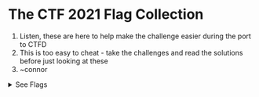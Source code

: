 # The CTF 2021 Flag Collection

1. Listen, these are here to help make the challenge easier during the port to CTFD
2. This is too easy to cheat - take the challenges and read the solutions before just looking at these
3. ~connor

<details>
 <summary>See Flags</summary>

1. `TOAD{ThisIsTheFirstFlag}` - Easy - Web
2. `TOAD{This_Is_The_Flag}` - Easy - Web
3. `TOAD{7h15157h3fl46y0u4r3l00k1n6f0r}` - Normal - Web
4. `TOAD{SO_YOU_NOW_ROT_EHH_CONGRATS}` - Normal - Cryptography
5. `TOAD{5t394nO9r4PHy15cooOoOol}` - Medium - Steganography
6. `TOAD{W3lcomeToTheOutGuessJ0urney}` - Medium - Steganography
7. `TOAD{XXD_IS_LIF3GG}` - Medium - File/Text
8. `TOAD{5Ql-1Nj3c710n5-4r3-345Y}` - Medium Hard - Web
9. `TOAD{5o-YOu-knOW-How-7O-mOdIfy-CooKI3Z}` - Medium Hard - Web
10. `TOAD{7H3-7x7-R3c0rd-h45-7h3-53cr375}` - Medium - Web
11. `TOAD{51nc3-5P1d3r5-L1573n-70-7h323}` - Medium - Web
12. `TOAD{R3V3r53-r3v3r23}` - Medium Hard - File/Text
13. `TOAD{8R34k1nG-rS4-1n-4-F3W-8172}` - Extreme - Cryptography
14. `TOAD{XSS_IS_FUN}` - Medium Hard - Web
15. `TOAD{xX3-15-c0mpL373-yAy}` - Hard - Web
16. `TOAD{57R1n95-C0mM4ND-15-C00l}` - Medium Hard - File/Text
17. `TOAD{un10N_1Nj3c710N_1S_K3wL}` - Very Hard - Web
18. `TOAD{BRAIN_DUCK}` - Normal - File/Text
19. `TOAD{uRl_maNIpUlaTi0N_I5_R33l}` - Easy - Web
20. `TOAD{1HdR_BL0CK}` - Very Hard - Steganography
21. `TOAD{ov3Rfl0W_TH3_r1v3r}` - Very Hard - RE
22. `TOAD{s0_h77P_h34D3rs-r-K3Wl}` - Medium - Web
23. `TOAD{L3aRn1n9_SsRF_1S_1N73R3s71n9_1S_17_NO7}` - Hard - Web
24. `TOAD{50-Y0u'v3-83c0M3-9009L3}` - Medium - Web
25. `TOAD{phR0m-L4R4v3l-70-R007-C0n9R472}` - Ultimate - Laravel
26. `TOAD{5H4M1R-53CR375-4R3-CL3V3r-L1k3-4-PUn}` - Medium Hard - Cryptography
27. `TOAD{7h3-c475-W3R3-b0rN-fR0m-m422-4221gnM3N7}` - Very Hard - Laravel
28. `TOAD{p4R51n9-LOop5-TO-45c11}` - Hard - Web
29. `TOAD{5h4R3d-ho571N9-15-No7-9OOD}` - Medium - Laravel
30. `TOAD{cV3-hUnt1N9-15-L4R4FUN}` - Hard - Laravel
31. `TOAD{H3X-ColOr5-hID3-7h3-m355493}` - Medium - Web
32. `TOAD{null-8y73-p01510N-15-7h3-w4y}` - Medium Hard - Web
33. `TOAD{rC4-15-53cUr3-r1GH7}` - Normal - Cryptography
34. `TOAD{w3-5cH00L5-734cH35-b4D}` - Medium - Laravel
</details>
